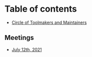 # Table of contents

* [Circle of Toolmakers and Maintainers](README.md)

## Meetings

* [July 12th, 2021](meetings/july-12th-2021.md)

